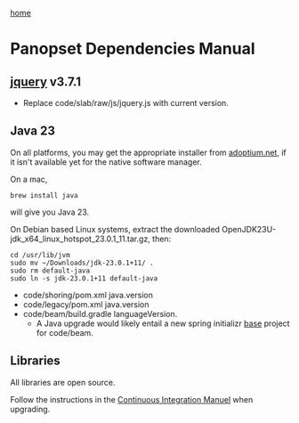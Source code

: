 [home](../README.md) 

# Panopset Dependencies Manual

## [jquery](https://jquery.com/download/) v3.7.1

* Replace code/slab/raw/js/jquery.js with current version.

## Java 23

On all platforms, you may get the appropriate installer from [adoptium.net](https://adoptium.net/),
if it isn't available yet for the native software manager.


On a mac, 

    brew install java

will give you Java 23.


On Debian based Linux systems, extract the downloaded OpenJDK23U-jdk_x64_linux_hotspot_23.0.1_11.tar.gz, then:

    cd /usr/lib/jvm
    sudo mv ~/Downloads/jdk-23.0.1+11/ .
    sudo rm default-java
    sudo ln -s jdk-23.0.1+11 default-java





* code/shoring/pom.xml java.version
* code/legacy/pom.xml java.version
* code/beam/build.gradle languageVersion.
  * A Java upgrade would likely entail a new spring initializr [base](https://start.spring.io/) project for code/beam.

## Libraries

All libraries are open source.

Follow the instructions in the [Continuous Integration Manuel](ci.md) when upgrading.
